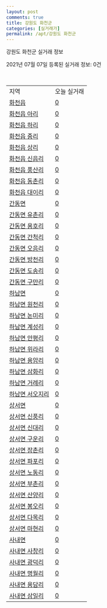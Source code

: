 ```yaml
---
layout: post
comments: true
title: 강원도 화천군
categories: [실거래가]
permalink: /apt/강원도 화천군
---
```


강원도 화천군 실거래 정보

2021년 07월 07일 등록된 실거래 정보: 0건

<script type="text/javascript">
  google.charts.load('current', {'packages':['corechart']});
  google.charts.setOnLoadCallback(drawChart);

  function drawChart() {
    var data = google.visualization.arrayToDataTable([['거래일', '매매', '전월세', '전매'], ['20-07', 1, 0, 0], ['20-08', 3, 3, 0], ['20-09', 5, 2, 0], ['20-10', 8, 0, 0], ['20-11', 2, 1, 0], ['20-12', 5, 0, 0], ['21-01', 2, 0, 0], ['21-02', 4, 2, 0], ['21-03', 3, 1, 0], ['21-04', 3, 0, 0], ['21-05', 4, 1, 0], ['21-06', 6, 1, 0]]);

    var options = {
      title: '최근 유형별 거래량 추이',
      legend: { position: 'bottom' }
    };

    var chart = new google.visualization.LineChart(document.getElementById('columnchart_material'));
    chart.draw(data, (options));
  }
</script>

<div id="columnchart_material" style="width: 95%; margin-left: -35px"></div>
<br>
<table class="sortable">
  <tr>
    <td>지역</td>
    <td>오늘 실거래</td>
  </tr>

  
  <tr class="item">
    <td><a href="강원도 화천군 화천읍">화천읍</a></td>
    <td><a href="강원도 화천군 화천읍">0</a></td>
  </tr>
    

  <tr class="item">
    <td><a href="강원도 화천군 화천읍 아리">화천읍 아리</a></td>
    <td><a href="강원도 화천군 화천읍 아리">0</a></td>
  </tr>
    

  <tr class="item">
    <td><a href="강원도 화천군 화천읍 하리">화천읍 하리</a></td>
    <td><a href="강원도 화천군 화천읍 하리">0</a></td>
  </tr>
    

  <tr class="item">
    <td><a href="강원도 화천군 화천읍 중리">화천읍 중리</a></td>
    <td><a href="강원도 화천군 화천읍 중리">0</a></td>
  </tr>
    

  <tr class="item">
    <td><a href="강원도 화천군 화천읍 상리">화천읍 상리</a></td>
    <td><a href="강원도 화천군 화천읍 상리">0</a></td>
  </tr>
    

  <tr class="item">
    <td><a href="강원도 화천군 화천읍 신읍리">화천읍 신읍리</a></td>
    <td><a href="강원도 화천군 화천읍 신읍리">0</a></td>
  </tr>
    

  <tr class="item">
    <td><a href="강원도 화천군 화천읍 풍산리">화천읍 풍산리</a></td>
    <td><a href="강원도 화천군 화천읍 풍산리">0</a></td>
  </tr>
    

  <tr class="item">
    <td><a href="강원도 화천군 화천읍 동촌리">화천읍 동촌리</a></td>
    <td><a href="강원도 화천군 화천읍 동촌리">0</a></td>
  </tr>
    

  <tr class="item">
    <td><a href="강원도 화천군 화천읍 대이리">화천읍 대이리</a></td>
    <td><a href="강원도 화천군 화천읍 대이리">0</a></td>
  </tr>
    

  <tr class="item">
    <td><a href="강원도 화천군 간동면">간동면</a></td>
    <td><a href="강원도 화천군 간동면">0</a></td>
  </tr>
    

  <tr class="item">
    <td><a href="강원도 화천군 간동면 유촌리">간동면 유촌리</a></td>
    <td><a href="강원도 화천군 간동면 유촌리">0</a></td>
  </tr>
    

  <tr class="item">
    <td><a href="강원도 화천군 간동면 용호리">간동면 용호리</a></td>
    <td><a href="강원도 화천군 간동면 용호리">0</a></td>
  </tr>
    

  <tr class="item">
    <td><a href="강원도 화천군 간동면 간척리">간동면 간척리</a></td>
    <td><a href="강원도 화천군 간동면 간척리">0</a></td>
  </tr>
    

  <tr class="item">
    <td><a href="강원도 화천군 간동면 오음리">간동면 오음리</a></td>
    <td><a href="강원도 화천군 간동면 오음리">0</a></td>
  </tr>
    

  <tr class="item">
    <td><a href="강원도 화천군 간동면 방천리">간동면 방천리</a></td>
    <td><a href="강원도 화천군 간동면 방천리">0</a></td>
  </tr>
    

  <tr class="item">
    <td><a href="강원도 화천군 간동면 도송리">간동면 도송리</a></td>
    <td><a href="강원도 화천군 간동면 도송리">0</a></td>
  </tr>
    

  <tr class="item">
    <td><a href="강원도 화천군 간동면 구만리">간동면 구만리</a></td>
    <td><a href="강원도 화천군 간동면 구만리">0</a></td>
  </tr>
    

  <tr class="item">
    <td><a href="강원도 화천군 하남면">하남면</a></td>
    <td><a href="강원도 화천군 하남면">0</a></td>
  </tr>
    

  <tr class="item">
    <td><a href="강원도 화천군 하남면 원천리">하남면 원천리</a></td>
    <td><a href="강원도 화천군 하남면 원천리">0</a></td>
  </tr>
    

  <tr class="item">
    <td><a href="강원도 화천군 하남면 논미리">하남면 논미리</a></td>
    <td><a href="강원도 화천군 하남면 논미리">0</a></td>
  </tr>
    

  <tr class="item">
    <td><a href="강원도 화천군 하남면 계성리">하남면 계성리</a></td>
    <td><a href="강원도 화천군 하남면 계성리">0</a></td>
  </tr>
    

  <tr class="item">
    <td><a href="강원도 화천군 하남면 안평리">하남면 안평리</a></td>
    <td><a href="강원도 화천군 하남면 안평리">0</a></td>
  </tr>
    

  <tr class="item">
    <td><a href="강원도 화천군 하남면 위라리">하남면 위라리</a></td>
    <td><a href="강원도 화천군 하남면 위라리">0</a></td>
  </tr>
    

  <tr class="item">
    <td><a href="강원도 화천군 하남면 용암리">하남면 용암리</a></td>
    <td><a href="강원도 화천군 하남면 용암리">0</a></td>
  </tr>
    

  <tr class="item">
    <td><a href="강원도 화천군 하남면 삼화리">하남면 삼화리</a></td>
    <td><a href="강원도 화천군 하남면 삼화리">0</a></td>
  </tr>
    

  <tr class="item">
    <td><a href="강원도 화천군 하남면 거례리">하남면 거례리</a></td>
    <td><a href="강원도 화천군 하남면 거례리">0</a></td>
  </tr>
    

  <tr class="item">
    <td><a href="강원도 화천군 하남면 서오지리">하남면 서오지리</a></td>
    <td><a href="강원도 화천군 하남면 서오지리">0</a></td>
  </tr>
    

  <tr class="item">
    <td><a href="강원도 화천군 상서면">상서면</a></td>
    <td><a href="강원도 화천군 상서면">0</a></td>
  </tr>
    

  <tr class="item">
    <td><a href="강원도 화천군 상서면 신풍리">상서면 신풍리</a></td>
    <td><a href="강원도 화천군 상서면 신풍리">0</a></td>
  </tr>
    

  <tr class="item">
    <td><a href="강원도 화천군 상서면 신대리">상서면 신대리</a></td>
    <td><a href="강원도 화천군 상서면 신대리">0</a></td>
  </tr>
    

  <tr class="item">
    <td><a href="강원도 화천군 상서면 구운리">상서면 구운리</a></td>
    <td><a href="강원도 화천군 상서면 구운리">0</a></td>
  </tr>
    

  <tr class="item">
    <td><a href="강원도 화천군 상서면 장촌리">상서면 장촌리</a></td>
    <td><a href="강원도 화천군 상서면 장촌리">0</a></td>
  </tr>
    

  <tr class="item">
    <td><a href="강원도 화천군 상서면 파포리">상서면 파포리</a></td>
    <td><a href="강원도 화천군 상서면 파포리">0</a></td>
  </tr>
    

  <tr class="item">
    <td><a href="강원도 화천군 상서면 노동리">상서면 노동리</a></td>
    <td><a href="강원도 화천군 상서면 노동리">0</a></td>
  </tr>
    

  <tr class="item">
    <td><a href="강원도 화천군 상서면 부촌리">상서면 부촌리</a></td>
    <td><a href="강원도 화천군 상서면 부촌리">0</a></td>
  </tr>
    

  <tr class="item">
    <td><a href="강원도 화천군 상서면 산양리">상서면 산양리</a></td>
    <td><a href="강원도 화천군 상서면 산양리">0</a></td>
  </tr>
    

  <tr class="item">
    <td><a href="강원도 화천군 상서면 봉오리">상서면 봉오리</a></td>
    <td><a href="강원도 화천군 상서면 봉오리">0</a></td>
  </tr>
    

  <tr class="item">
    <td><a href="강원도 화천군 상서면 다목리">상서면 다목리</a></td>
    <td><a href="강원도 화천군 상서면 다목리">0</a></td>
  </tr>
    

  <tr class="item">
    <td><a href="강원도 화천군 상서면 마현리">상서면 마현리</a></td>
    <td><a href="강원도 화천군 상서면 마현리">0</a></td>
  </tr>
    

  <tr class="item">
    <td><a href="강원도 화천군 사내면">사내면</a></td>
    <td><a href="강원도 화천군 사내면">0</a></td>
  </tr>
    

  <tr class="item">
    <td><a href="강원도 화천군 사내면 사창리">사내면 사창리</a></td>
    <td><a href="강원도 화천군 사내면 사창리">0</a></td>
  </tr>
    

  <tr class="item">
    <td><a href="강원도 화천군 사내면 광덕리">사내면 광덕리</a></td>
    <td><a href="강원도 화천군 사내면 광덕리">0</a></td>
  </tr>
    

  <tr class="item">
    <td><a href="강원도 화천군 사내면 명월리">사내면 명월리</a></td>
    <td><a href="강원도 화천군 사내면 명월리">0</a></td>
  </tr>
    

  <tr class="item">
    <td><a href="강원도 화천군 사내면 용담리">사내면 용담리</a></td>
    <td><a href="강원도 화천군 사내면 용담리">0</a></td>
  </tr>
    

  <tr class="item">
    <td><a href="강원도 화천군 사내면 삼일리">사내면 삼일리</a></td>
    <td><a href="강원도 화천군 사내면 삼일리">0</a></td>
  </tr>
    


</table>


    
